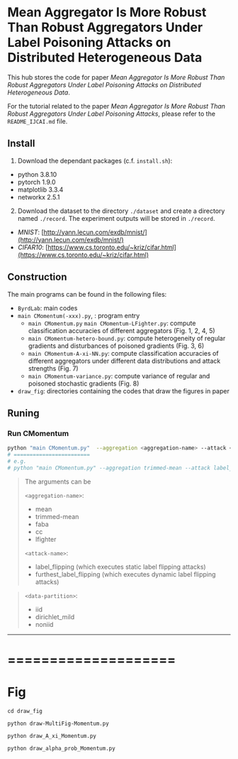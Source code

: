 # Mean Aggregator Is More Robust Than Robust Aggregators Under Label Poisoning Attacks on Distributed Heterogeneous Data
This hub stores the code for paper *Mean Aggregator Is More Robust Than Robust Aggregators Under Label Poisoning Attacks on Distributed Heterogeneous Data*.

For the tutorial related to the paper *Mean Aggregator Is More Robust Than Robust Aggregators Under Label Poisoning Attacks*, please refer to the `README_IJCAI.md` file.
## Install
1. Download the dependant packages (c.f. `install.sh`):
- python 3.8.10
- pytorch 1.9.0
- matplotlib 3.3.4
- networkx 2.5.1

2. Download the dataset to the directory `./dataset` and create a directory named `./record`. The experiment outputs will be stored in `./record`.

- *MNIST*: [http://yann.lecun.com/exdb/mnist/](http://yann.lecun.com/exdb/mnist/)
- *CIFAR10*: [https://www.cs.toronto.edu/~kriz/cifar.html](https://www.cs.toronto.edu/~kriz/cifar.html)

## Construction
The main programs can be found in the following files:
- `ByrdLab`: main codes
- `main CMomentum(-xxx).py`, : program entry
  * `main CMomentum.py` `main CMomentum-LFighter.py`: compute classification accuracies of different aggregators (Fig. 1, 2, 4, 5)
  * `main CMomentum-hetero-bound.py`: compute heterogeneity of regular gradients and disturbances of poisoned gradients (Fig. 3, 6)
  * `main CMomentum-A-xi-NN.py`: compute classification accuracies of different aggregators under different data distributions and attack strengths (Fig. 7)
  * `main CMomentum-variance.py`: compute variance of regular and poisoned stochastic gradients (Fig. 8)
-  `draw_fig`: directories containing the codes that draw the figures in paper


## Runing
### Run CMomentum
```bash
python "main CMomentum.py"  --aggregation <aggregation-name> --attack <attack-name> --data-partition <data-partition>
# ========================
# e.g.
# python "main CMomentum.py" --aggregation trimmed-mean --attack label_flipping --data-partition noniid
```

> The arguments can be
>
>
> `<aggregation-name>`: 
> - mean
> - trimmed-mean
> - faba
> - cc
> - lfighter
>
> `<attack-name>`: 
> - label_flipping (which executes static label flipping attacks)
> - furthest_label_flipping (which executes dynamic label flipping attacks)

>
> `<data-partition>`: 
> - iid
> - dirichlet_mild
> - noniid

---


# ====================
# Fig
```
cd draw_fig

python draw-MultiFig-Momentum.py 

python draw_A_xi_Momentum.py

python draw_alpha_prob_Momentum.py
```

